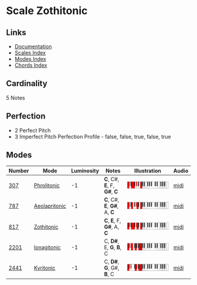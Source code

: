 # Scale Zothitonic

## Links

- [Documentation](README.md)
- [Scales Index](Scales.md)
- [Modes Index](Modes.md)
- [Chords Index](Chords.md)

## Cardinality

5 Notes

## Perfection

- 2 Perfect Pitch
- 3 Imperfect Pitch
Perfection Profile - false, false, true, false, true

## Modes

| Number | Mode | Luminosity | Notes | Illustration | Audio |
|--------|------|------------|-------|--------------|-------|
| [307](https://ianring.com/musictheory/scales/307) | [Phrolitonic](ModePhrolitonic.md) | -1 | **C**, C#, **E**, F, **G#**, **C** | ![CNaturalPhrolitonic](ModeCNaturalPhrolitonic.png) | [midi](https://github.com/edipermadi/music/blob/main/docs/ModeCNaturalPhrolitonic.mid?raw=true) | 
| [787](https://ianring.com/musictheory/scales/787) | [Aeolapritonic](ModeAeolapritonic.md) | -1 | **C**, C#, **E**, **G#**, A, **C** | ![CNaturalAeolapritonic](ModeCNaturalAeolapritonic.png) | [midi](https://github.com/edipermadi/music/blob/main/docs/ModeCNaturalAeolapritonic.mid?raw=true) | 
| [817](https://ianring.com/musictheory/scales/817) | [Zothitonic](ModeZothitonic.md) | -1 | **C**, **E**, F, **G#**, A, **C** | ![CNaturalZothitonic](ModeCNaturalZothitonic.png) | [midi](https://github.com/edipermadi/music/blob/main/docs/ModeCNaturalZothitonic.mid?raw=true) | 
| [2201](https://ianring.com/musictheory/scales/2201) | [Ionagitonic](ModeIonagitonic.md) | -1 | C, **D#**, E, **G**, **B**, C | ![CNaturalIonagitonic](ModeCNaturalIonagitonic.png) | [midi](https://github.com/edipermadi/music/blob/main/docs/ModeCNaturalIonagitonic.mid?raw=true) | 
| [2441](https://ianring.com/musictheory/scales/2441) | [Kyritonic](ModeKyritonic.md) | -1 | C, **D#**, **G**, G#, **B**, C | ![CNaturalKyritonic](ModeCNaturalKyritonic.png) | [midi](https://github.com/edipermadi/music/blob/main/docs/ModeCNaturalKyritonic.mid?raw=true) | 
